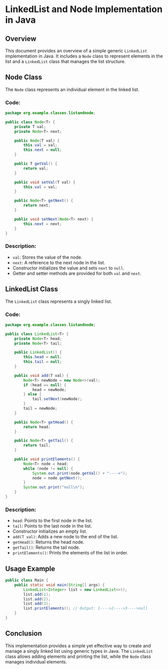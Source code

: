 # LinkedList and Node Implementation in Java

## Overview
This document provides an overview of a simple generic `LinkedList` implementation in Java. It includes a `Node` class to represent elements in the list and a `LinkedList` class that manages the list structure.

## Node Class
The `Node` class represents an individual element in the linked list.

### Code:
```java
package org.example.classes.listandnode;

public class Node<T> {
    private T val;
    private Node<T> next;

    public Node(T val) {
        this.val = val;
        this.next = null;
    }

    public T getVal() {
        return val;
    }

    public void setVal(T val) {
        this.val = val;
    }

    public Node<T> getNext() {
        return next;
    }

    public void setNext(Node<T> next) {
        this.next = next;
    }
}
```

### Description:
- `val`: Stores the value of the node.
- `next`: A reference to the next node in the list.
- Constructor initializes the value and sets `next` to `null`.
- Getter and setter methods are provided for both `val` and `next`.

## LinkedList Class
The `LinkedList` class represents a singly linked list.

### Code:
```java
package org.example.classes.listandnode;

public class LinkedList<T> {
    private Node<T> head;
    private Node<T> tail;

    public LinkedList() {
        this.head = null;
        this.tail = null;
    }

    public void add(T val) {
        Node<T> newNode = new Node<>(val);
        if (head == null) {
            head = newNode;
        } else {
            tail.setNext(newNode);
        }
        tail = newNode;
    }

    public Node<T> getHead() {
        return head;
    }

    public Node<T> getTail() {
        return tail;
    }

    public void printElements() {
        Node<T> node = head;
        while (node != null) {
            System.out.print(node.getVal() + "---->");
            node = node.getNext();
        }
        System.out.print("null\n");
    }
}
```

### Description:
- `head`: Points to the first node in the list.
- `tail`: Points to the last node in the list.
- Constructor initializes an empty list.
- `add(T val)`: Adds a new node to the end of the list.
- `getHead()`: Returns the head node.
- `getTail()`: Returns the tail node.
- `printElements()`: Prints the elements of the list in order.

## Usage Example
```java
public class Main {
    public static void main(String[] args) {
        LinkedList<Integer> list = new LinkedList<>();
        list.add(1);
        list.add(2);
        list.add(3);
        list.printElements(); // Output: 1---->2---->3---->null
    }
}
```

## Conclusion
This implementation provides a simple yet effective way to create and manage a singly linked list using generic types in Java. The `LinkedList` class allows adding elements and printing the list, while the `Node` class manages individual elements.